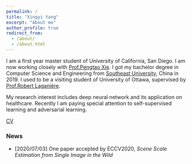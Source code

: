 ```yaml
---
permalink: /
title: "Xingyi Yang"
excerpt: "About me"
author_profile: true
redirect_from: 
  - /about/
  - /about.html
---
```


I am a first year master student of University of California, San Diego. I am now working closely with [Prof.Pengtao Xie](https://pengtaoxie.github.io/). I got my bachelor degree in Computer Science and Engineering from [Southeast University](https://www.seu.edu.cn/english/), China in 2019. I used to be a visiting student of University of Ottawa, supervised by [Prof.Robert Laganière](http://www.site.uottawa.ca/~laganier/). 

My research interest includes deep neural network and its application on healthcare. Recently I am paying special attention to self-supervised learning and adversarial learning.

[CV](http://adamdad.github.io/files/Resume_Xingyi_Yang_20200321.pdf)

### News
- [2020/07/03] One paper accepted by ECCV2020, *Scene Scale Estimation from Single Image in the Wild*